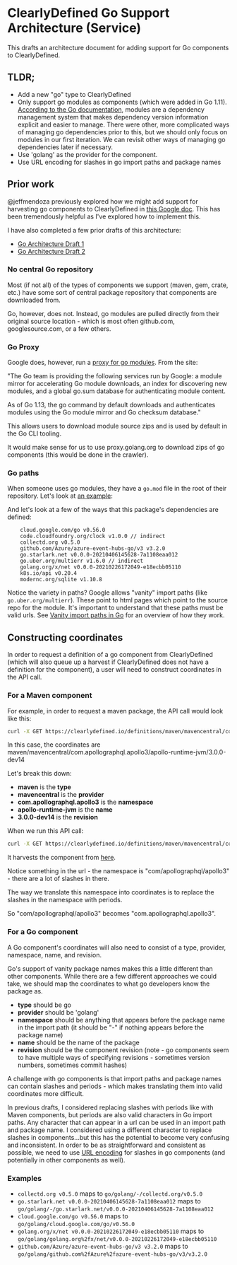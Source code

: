 # ClearlyDefined Go Support Architecture (Service)

This drafts an architecture document for adding support for Go components to ClearlyDefined.

## TLDR;

- Add a new "go" type to ClearlyDefined
- Only support go modules as components (which were added in Go 1.11). [According to the Go documentation](https://blog.golang.org/using-go-modules), modules are a dependency management system that makes dependency version information explicit and easier to manage. There were other, more complicated ways of managing go dependencies prior to this, but we should only focus on modules in our first iteration. We can revisit other ways of managing go dependencies later if necessary.
- Use 'golang' as the provider for the component.
- Use URL encoding for slashes in go import paths and package names

## Prior work

@jeffmendoza previously explored how we might add support for harvesting go components to ClearlyDefined in [this Google doc](https://docs.google.com/document/d/1T2WQ_yy3k8XIHw8oMPxz9mG4ys-SVmZ65CnJLhI2geA/edit#heading=h.gjdgxs). This has been tremendously helpful as I've explored how to implement this.

I have also completed a few prior drafts of this architecture:

- [Go Architecture Draft 1](https://github.com/clearlydefined/service/pull/862)
- [Go Architecture Draft 2](https://github.com/clearlydefined/service/pull/864)

### No central Go repository

Most (if not all) of the types of components we support (maven, gem, crate, etc.) have some sort of central package repository that components are downloaded from.

Go, however, does not. Instead, go modules are pulled directly from their original source location - which is most often github.com, googlesource.com, or a few others.

### Go Proxy

Google does, however, run a [proxy for go modules](https://proxy.golang.org/). From the site:

"The Go team is providing the following services run by Google: a module mirror for accelerating Go module downloads, an index for discovering new modules, and a global go.sum database for authenticating module content.

As of Go 1.13, the go command by default downloads and authenticates modules using the Go module mirror and Go checksum database."

This allows users to download module source zips and is used by default in the Go CLI tooling.

It would make sense for us to use proxy.golang.org to download zips of go components (this would be done in the crawler).

### Go paths

When someone uses go modules, they have a `go.mod` file in the root of their repository. Let's look at [an example](https://github.com/influxdata/telegraf/blob/v1.19.1/go.mod):

And let's look at a few of the ways that this package's dependencies are defined:

```
	cloud.google.com/go v0.56.0
	code.cloudfoundry.org/clock v1.0.0 // indirect
	collectd.org v0.5.0
	github.com/Azure/azure-event-hubs-go/v3 v3.2.0
	go.starlark.net v0.0.0-20210406145628-7a1108eaa012
	go.uber.org/multierr v1.6.0 // indirect
	golang.org/x/net v0.0.0-20210226172049-e18ecbb05110
	k8s.io/api v0.20.4
	modernc.org/sqlite v1.10.8
```

Notice the variety in paths? Google allows "vanity" import paths (like `go.uber.org/multierr`). These point to html pages which point to the source repo for the module. It's important to understand that these paths must be valid urls. See [Vanity import paths in Go](https://sagikazarmark.hu/blog/vanity-import-paths-in-go/) for an overview of how they work.

## Constructing coordinates

In order to request a definition of a go component from ClearlyDefined (which will also queue up a harvest if ClearlyDefined does not have a definition for the component), a user will need to construct coordinates in the API call.

### For a Maven component

For example, in order to request a maven package, the API call would look like this:

```bash
curl -X GET https://clearlydefined.io/definitions/maven/mavencentral/com.apollographql.apollo3/apollo-runtime-jvm/3.0.0-dev14" -H "accept: */*"
```

In this case, the coordinates are maven/mavencentral/com.apollographql.apollo3/apollo-runtime-jvm/3.0.0-dev14

Let's break this down:

- **maven** is the **type**
- **mavencentral** is the **provider**
- **com.apollographql.apollo3** is the **namespace**
- **apollo-runtime-jvm** is the **name**
- **3.0.0-dev14** is the **revision**

When we run this API call:

```bash
curl -X GET https://clearlydefined.io/definitions/maven/mavencentral/com.apollographql.apollo3/apollo-runtime-jvm/3.0.0-dev14" -H "accept: */*"
```

It harvests the component from [here](https://repo1.maven.org/maven2/com/apollographql/apollo3/apollo-runtime-jvm/3.0.0-dev14/).

Notice something in the url - the namespace is "com/apollographql/apollo3" - there are a lot of slashes in there.

The way we translate this namespace into coordinates is to replace the slashes in the namespace with periods.

So "com/apollographql/apollo3" becomes "com.apollographql.apollo3".

### For a Go component

A Go component's coordinates will also need to consist of a type, provider, namespace, name, and revision.

Go's support of vanity package names makes this a little different than other components. While there are a few different approaches we could take, we should map the coordinates to what go developers know the package as.

- **type** should be go
- **provider** should be 'golang'
- **namespace** should be anything that appears before the package name in the import path (it should be "-" if nothing appears before the package name)
- **name** should be the name of the package
- **revision** should be the component revision (note - go components seem to have multiple ways of specifying revisions - sometimes version numbers, sometimes commit hashes)

A challenge with go components is that import paths and package names can contain slashes and periods - which makes translating them into valid coordinates more difficult.

In previous drafts, I considered replacing slashes with periods like with Maven components, but periods are also valid characters in Go import paths. Any character that can appear in a url can be used in an import path and package name. I considered using a different character to replace slashes in components...but this has the potential to become very confusing and inconsistent. In order to be as straightforward and consistent as possible, we need to use [URL encoding](https://www.tutorialspoint.com/html/html_url_encoding.htm) for slashes in go components (and potentially in other components as well).

### Examples

- `collectd.org v0.5.0` maps to `go/golang/-/collectd.org/v0.5.0`
- `go.starlark.net v0.0.0-20210406145628-7a1108eaa012` maps to `go/golang/-/go.starlark.net/v0.0.0-20210406145628-7a1108eaa012`
- `cloud.google.com/go v0.56.0` maps to `go/golang/cloud.google.com/go/v0.56.0`
- `golang.org/x/net v0.0.0-20210226172049-e18ecbb05110` maps to `go/golang/golang.org%2fx/net/v0.0.0-20210226172049-e18ecbb05110`
- `github.com/Azure/azure-event-hubs-go/v3 v3.2.0` maps to `go/golang/github.com%2fAzure%2fazure-event-hubs-go/v3/v3.2.0`

